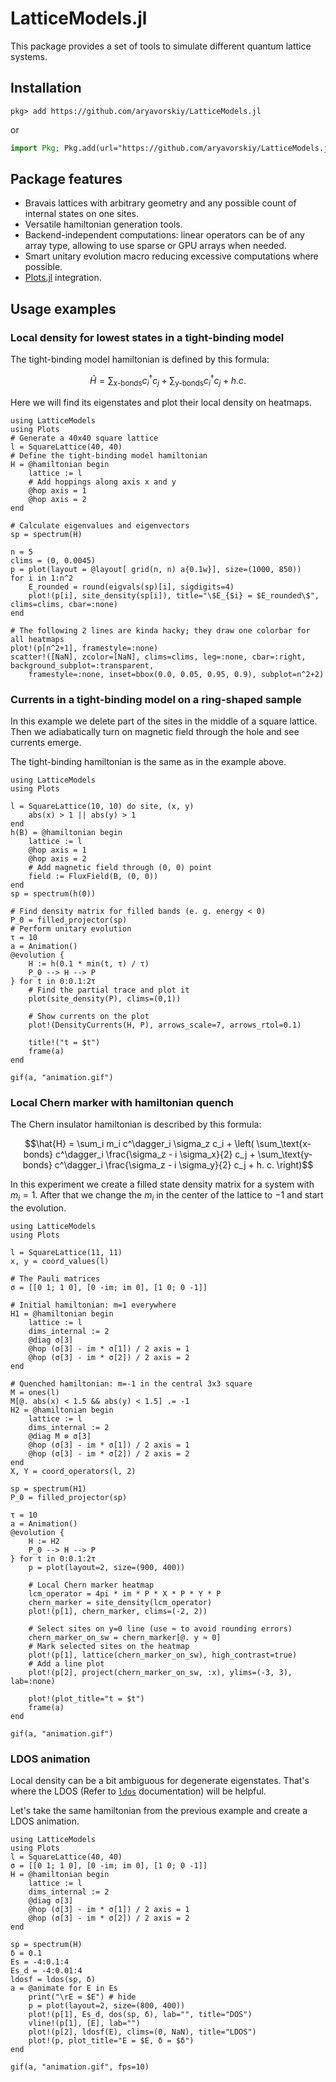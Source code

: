 # LatticeModels.jl

This package provides a set of tools to simulate different quantum lattice systems.

## Installation

```
pkg> add https://github.com/aryavorskiy/LatticeModels.jl
```
or
```julia
import Pkg; Pkg.add(url="https://github.com/aryavorskiy/LatticeModels.jl")
```

## Package features
- Bravais lattices with arbitrary geometry and any possible count of internal states on one sites.
- Versatile hamiltonian generation tools.
- Backend-independent computations: linear operators can be of any array type, allowing to use sparse or GPU arrays when needed.
- Smart unitary evolution macro reducing excessive computations where possible.
- [Plots.jl](https://github.com/JuliaPlots/Plots.jl) integration.

## Usage examples

### Local density for lowest states in a tight-binding model

The tight-binding model hamiltonian is defined by this formula:

$$\hat{H} = \sum_\text{x-bonds} c^\dagger_i c_j + \sum_\text{y-bonds} c^\dagger_i c_j + h. c.$$

Here we will find its eigenstates and plot their local density on heatmaps.

```@example
using LatticeModels
using Plots
# Generate a 40x40 square lattice
l = SquareLattice(40, 40)
# Define the tight-binding model hamiltonian
H = @hamiltonian begin 
    lattice := l
    # Add hoppings along axis x and y
    @hop axis = 1
    @hop axis = 2
end

# Calculate eigenvalues and eigenvectors
sp = spectrum(H)

n = 5
clims = (0, 0.0045)
p = plot(layout = @layout[ grid(n, n) a{0.1w}], size=(1000, 850))
for i in 1:n^2
    E_rounded = round(eigvals(sp)[i], sigdigits=4)
    plot!(p[i], site_density(sp[i]), title="\$E_{$i} = $E_rounded\$", clims=clims, cbar=:none)
end

# The following 2 lines are kinda hacky; they draw one colorbar for all heatmaps
plot!(p[n^2+1], framestyle=:none)
scatter!([NaN], zcolor=[NaN], clims=clims, leg=:none, cbar=:right, background_subplot=:transparent, 
    framestyle=:none, inset=bbox(0.0, 0.05, 0.95, 0.9), subplot=n^2+2)
```

### Currents in a tight-binding model on a ring-shaped sample

In this example we delete part of the sites in the middle of a square lattice. 
Then we adiabatically turn on magnetic field through the hole and see currents emerge.

The tight-binding hamiltonian is the same as in the example above.

```@example
using LatticeModels
using Plots

l = SquareLattice(10, 10) do site, (x, y)
    abs(x) > 1 || abs(y) > 1
end
h(B) = @hamiltonian begin
    lattice := l
    @hop axis = 1
    @hop axis = 2
    # Add magnetic field through (0, 0) point
    field := FluxField(B, (0, 0))
end
sp = spectrum(h(0))

# Find density matrix for filled bands (e. g. energy < 0)
P_0 = filled_projector(sp)
# Perform unitary evolution
τ = 10
a = Animation()
@evolution {
    H := h(0.1 * min(t, τ) / τ)
    P_0 --> H --> P
} for t in 0:0.1:2τ
    # Find the partial trace and plot it
    plot(site_density(P), clims=(0,1))

    # Show currents on the plot
    plot!(DensityCurrents(H, P), arrows_scale=7, arrows_rtol=0.1)

    title!("t = $t")
    frame(a)
end

gif(a, "animation.gif")
```

### Local Chern marker with hamiltonian quench

The Chern insulator hamiltonian is described by this formula:

$$\hat{H} = 
\sum_i m_i c^\dagger_i \sigma_z c_i + \left(
\sum_\text{x-bonds} c^\dagger_i \frac{\sigma_z - i \sigma_x}{2} c_j + 
\sum_\text{y-bonds} c^\dagger_i \frac{\sigma_z - i \sigma_y}{2} c_j + 
h. c. \right)$$

In this experiment we create a filled state density matrix for a system with $m_i = 1$. 
After that we change the $m_i$ in the center of the lattice to $-1$ and start the evolution.

```@example
using LatticeModels
using Plots

l = SquareLattice(11, 11)
x, y = coord_values(l)

# The Pauli matrices
σ = [[0 1; 1 0], [0 -im; im 0], [1 0; 0 -1]]

# Initial hamiltonian: m=1 everywhere
H1 = @hamiltonian begin   
    lattice := l
    dims_internal := 2
    @diag σ[3]
    @hop (σ[3] - im * σ[1]) / 2 axis = 1
    @hop (σ[3] - im * σ[2]) / 2 axis = 2
end

# Quenched hamiltonian: m=-1 in the central 3x3 square
M = ones(l)
M[@. abs(x) < 1.5 && abs(y) < 1.5] .= -1
H2 = @hamiltonian begin
    lattice := l
    dims_internal := 2
    @diag M ⊗ σ[3]
    @hop (σ[3] - im * σ[1]) / 2 axis = 1
    @hop (σ[3] - im * σ[2]) / 2 axis = 2
end
X, Y = coord_operators(l, 2)

sp = spectrum(H1)
P_0 = filled_projector(sp)

τ = 10
a = Animation()
@evolution {
    H := H2
    P_0 --> H --> P
} for t in 0:0.1:2τ
    p = plot(layout=2, size=(900, 400))

    # Local Chern marker heatmap
    lcm_operator = 4pi * im * P * X * P * Y * P
    chern_marker = site_density(lcm_operator)
    plot!(p[1], chern_marker, clims=(-2, 2))

    # Select sites on y=0 line (use ≈ to avoid rounding errors)
    chern_marker_on_sw = chern_marker[@. y ≈ 0]
    # Mark selected sites on the heatmap
    plot!(p[1], lattice(chern_marker_on_sw), high_contrast=true)
    # Add a line plot
    plot!(p[2], project(chern_marker_on_sw, :x), ylims=(-3, 3), lab=:none)

    plot!(plot_title="t = $t")
    frame(a)
end

gif(a, "animation.gif")
```

### LDOS animation

Local density can be a bit ambiguous for degenerate eigenstates. That's where the LDOS (Refer to [`ldos`](@ref) documentation) will be helpful.

Let's take the same hamiltonian from the previous example and create a LDOS animation.

```@example
using LatticeModels
using Plots
l = SquareLattice(40, 40)
σ = [[0 1; 1 0], [0 -im; im 0], [1 0; 0 -1]]
H = @hamiltonian begin   
    lattice := l
    dims_internal := 2
    @diag σ[3]
    @hop (σ[3] - im * σ[1]) / 2 axis = 1
    @hop (σ[3] - im * σ[2]) / 2 axis = 2
end

sp = spectrum(H)
δ = 0.1
Es = -4:0.1:4
Es_d = -4:0.01:4
ldosf = ldos(sp, δ)
a = @animate for E in Es
    print("\rE = $E") # hide
    p = plot(layout=2, size=(800, 400))
    plot!(p[1], Es_d, dos(sp, δ), lab="", title="DOS")
    vline!(p[1], [E], lab="")
    plot!(p[2], ldosf(E), clims=(0, NaN), title="LDOS")
    plot!(p, plot_title="E = $E, δ = $δ")
end

gif(a, "animation.gif", fps=10)
```
